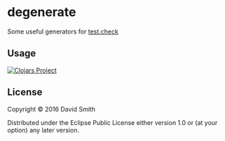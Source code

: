 # degenerate

Some useful generators for [test.check](https://github.com/clojure/test.check)

## Usage

[![Clojars Project](http://clojars.org/degenerate/latest-version.svg)](http://clojars.org/degenerate)

## License

Copyright © 2016 David Smith

Distributed under the Eclipse Public License either version 1.0 or (at
your option) any later version.
